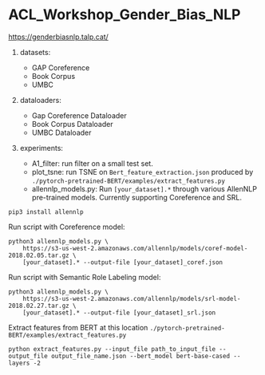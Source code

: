 # ACL_Workshop_Gender_Bias_NLP
https://genderbiasnlp.talp.cat/

1) datasets:
    - GAP Coreference
    - Book Corpus
    - UMBC
    
2) dataloaders: 
    - Gap Coreference Dataloader
    - Book Corpus Dataloader
    - UMBC Dataloader

3) experiments:
    - A1_filter: run filter on a small test set.
    - plot_tsne: run TSNE on `Bert_feature_extraction.json` produced by `./pytorch-pretrained-BERT/examples/extract_features.py`
    - allennlp_models.py: Run `[your_dataset].*` through various AllenNLP pre-trained models. Currently supporting Coreference and SRL. 

```
pip3 install allennlp
```

Run script with Coreference model:
```
python3 allennlp_models.py \
    https://s3-us-west-2.amazonaws.com/allennlp/models/coref-model-2018.02.05.tar.gz \
    [your_dataset].* --output-file [your_dataset]_coref.json
```

Run script with Semantic Role Labeling model:
```
python3 allennlp_models.py \
    https://s3-us-west-2.amazonaws.com/allennlp/models/srl-model-2018.02.27.tar.gz \
    [your_dataset].* --output-file [your_dataset]_srl.json
```

Extract features from BERT at this location `./pytorch-pretrained-BERT/examples/extract_features.py`

```
python extract_features.py --input_file path_to_input_file --output_file output_file_name.json --bert_model bert-base-cased --layers -2
```
